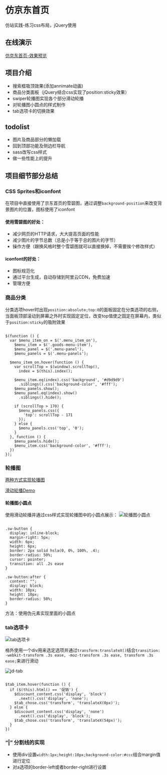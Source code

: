 # 仿京东首页

仿站实践-练习css布局，jQuery使用

## 在线演示

[仿京东首页-效果预览](https://yaer23.github.io/Static-JD-Page/src/index.html)

## 项目介绍

 - 搜索框吸顶效果(添加annimate动画)
 - 商品分类面板（jQuery结合css实现了position:sticky效果）
 - swiper轮播图实现各个部分滑动轮播
 - 对轮播图小圆点的样式制作
 - tab选项卡的切换效果

## todolist

 - 图片及商品部分的懒加载
 - 回到顶部功能及侧边栏导航
 - sass改写css样式
 - 做一些性能上的提升

## 项目细节部分总结

### CSS Sprites和iconfont

在项目中直接使用了京东首页的雪碧图，通过调整`background-position`来改变背景图片的位置，图标使用了iconfont

#### 使用雪碧图的好处：

 - 减少网页的HTTP请求，大大提高页面的性能
 - 减少图片的字节总数（总是小于等于总的图片的字节）
 - 操作方便（跟换风格时整个雪碧图就可以直接换掉，不需要挨个修改样式）

#### iconfont的好处：

 - 图标规范化
 - 通过平台生成，自动存储到阿里云CDN，免费加速
 - 管理方便

### 商品分类

分类选项hover时出现`position:absolute;top:0`的面板固定在分类选项的右侧，当面板顶部滚动到屏幕之外时实现固定定位，改变top值使之固定在屏幕内，类似于`position:sticky`的吸附效果

```

$(function () {
  var $menu_item_on = $('.menu_item_on'),
    $menu_item = $('.goods-menu-item'),
    $menu_panel = $('.menu-panel'),
    $menu_panels = $('.menu-panels');

  $menu_item_on.hover(function () {
    var scrollTop = $(window).scrollTop(),
      index = $(this).index();

    $menu_item.eq(index).css('background', '#d9d9d9')
      .siblings().css('background-color', '#fff');
    $menu_panels.show();
    $menu_panel.eq(index).show()
      .siblings().hide();

    if (scrollTop > 170) {
      $menu_panels.css({
        'top': scrollTop - 171
      });
    } else {
      $menu_panels.css('top', '0');
    }
  }, function () {
    $menu_panels.hide();
    $menu_item.css('background-color', '#fff');
  })
});

```

### 轮播图

[两种方式实现轮播图](https://github.com/Yaer23/Demo/blob/master/%E8%BD%AE%E6%92%AD%E5%9B%BE%E2%88%9A/%E8%BD%AE%E6%92%AD%E5%9B%BE.md)

[滑动轮播Demo](https://yaer23.github.io/Demo/%E8%BD%AE%E6%92%AD%E5%9B%BE%E2%88%9A/%E6%BB%91%E5%8A%A8%E8%BD%AE%E6%92%AD.html)

#### 轮播图小圆点

使用滑动轮播并通过css样式实现轮播图中的小圆点展示：
![轮播图小圆点](http://oofwms1or.bkt.clouddn.com/%E4%BA%AC%E4%B8%9C%E8%BD%AE%E6%92%AD%E5%9B%BE%E5%B0%8F%E5%9C%86%E7%82%B9.png)

```

.sw-button {
  display: inline-block;
  margin-right: 5px;
  width: 6px;
  height: 6px;
  border: 2px solid hsla(0, 0%, 100%, .4);
  border-radius: 50%;
  cursor: pointer;
  transition: all .2s ease
}

.sw-button:after {
  content: "";
  display: block;
  width: 10px;
  height: 10px;
  border-radius: 50%;
}

```

方法：使用伪元素实现里面的小圆点

### tab选项卡

![tab选项卡](http://oofwms1or.bkt.clouddn.com/%E4%BA%AC%E4%B8%9C%E9%80%89%E9%A1%B9%E5%8D%A1.png)

格外使用一个div用来选定选项并通过`transform:translateX()`结合`transition: -webkit-transform .3s ease, -moz-transform .3s ease, transform .3s ease;`来进行滑动

![jd-tab](http://oofwms1or.bkt.clouddn.com/jd-tab.png)

```

$tab_item.hover(function () {
  if ($(this).html() == '促销') {
    $discount_content.css('display', 'block')
      .next().css('display', 'none');
    $tab_chose.css('transform', 'translateX(0px)');
  } else {
    $discount_content.css('display', 'none')
      .next().css('display', 'block');
    $tab_chose.css('transform', 'translateX(54px)');
  }
})

```

### “|” 分割线的实现

 - 使用div设置`width:1px;height:10px;background-color:#ccc`结合margin值进行定位
 - 对a选项的border-left或者border-right进行设置